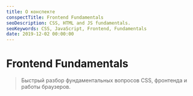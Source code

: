 ```yaml
---
title: О конспекте
conspectTitle: Frontend Fundamentals
seoDescription: CSS, HTML and JS fundamentals.
seoKeywords: CSS, JavaScript, Frontend, Fundamentals
date: 2019-12-02 00:00:00
---
```

# Frontend Fundamentals

> Быстрый разбор фундаментальных вопросов CSS, фронтенда и работы браузеров.